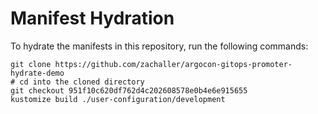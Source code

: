 # Manifest Hydration

To hydrate the manifests in this repository, run the following commands:

```shell
git clone https://github.com/zachaller/argocon-gitops-promoter-hydrate-demo
# cd into the cloned directory
git checkout 951f10c620df762d4c202608578e0b4e6e915655
kustomize build ./user-configuration/development
```

